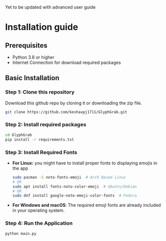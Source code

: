 Yet to be updated with advanced user guide 

# Installation guide 

## Prerequisites

- Python 3.8 or higher
- Internet Connection for download required packages

## Basic Installation 

### Step 1: Clone this repository

Download this github repo by cloning it or downloading the zip file.
```bash
git clone https://github.com/keshavpj1711/GlyphGrab.git
```

### Step 2: Install required packages 

```bash
cd GlyphGrab
pip install -r requirements.txt
```

### Step 3: Install Required Fonts

- **For Linux:** you might have to install proper fonts to displaying emojis in the app
  ```bash
  sudo pacman -S noto-fonts-emoji  # Arch Based Linux
  # OR
  sudo apt install fonts-noto-color-emoji  # Ubuntu/Debian
  # OR
  sudo dnf install google-noto-emoji-color-fonts  # Fedora
  ```
- **For Windows and macOS**: The required emoji fonts are already included in your operating system.

### Step 4: Run the Application 

```bash
python main.py
```





